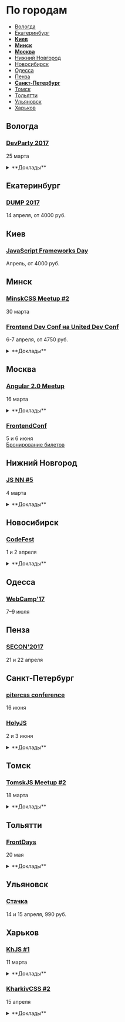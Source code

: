 # По городам

- [Вологда](#Вологда)
- [Екатеринбург](#Екатеринбург)
- **[Киев](#Киев)**
- **[Минск](#Минск)**
- **[Москва](#Москва)**
- [Нижний Новгород](#Нижний-Новгород)
- [Новосибирск](#Новосибирск)
- [Одесса](#Одесса)
- [Пенза](#Пенза)
- **[Санкт-Петербург](#Санкт-Петербург)**
- [Томск](#Томск)
- [Тольятти](#Тольятти)
- [Ульяновск](#Ульяновск)
- [Харьков](#Харьков)

## Вологда

### [DevParty 2017](https://devparty.ru)

25 марта

<details>
  <summary>**Доклады**</summary>

  - «Кросс-платформенная разработка мобильных приложений на Xamarin, так ли это страшно?», Александр Алексеев
  - «Основы тестирования и примеры использования базовых техник тест дизайна в тестировании мобильных игр», Андрей Валдуев
  - «Идеальный программист», Владимир Варнавский
  - «Статистические предсказания игровой активности», Игорь Иванов
  - «Самокапитализация программиста. Как повысить свою стоимость на рынке труда», Денис Каленбет
  - «Как скоро SkyNet захватит мир?», Игорь Косулин
  - «Продвижение мобильных приложений: Deep Dive», Анна Крижановская
  - «Feel at Home в на 90% распределённой компании: как удержать сотрудника-удалёнщика?», Анастасия Распопина
  - «Чатбот для подсказки ответов на вопросы — новейшие алгоритмы, нейронные сети, промышленная Java и большие нагрузки», Александр Сербул
  - «Облачный сервис персональных рекомендаций для 20 000 магазинов — алгоритмы и технологии», Александр Сербул
  - «Документация? Не слышал», Игорь Цупко

</details>

## Екатеринбург

### [DUMP 2017](http://dump-conf.ru/)

14 апреля, от 4000 руб.

## Киев

### [JavaScript Frameworks Day](http://frameworksdays.com/event/js-frameworks-day-2017)

Апрель, от 4000 руб.

## Минск

### [MinskCSS Meetup #2](http://minskcss.by/)

30 марта

### [Frontend Dev Conf на United Dev Conf](http://unitedconf.com/category/dokladchiki/frontend-dev-conf/)

6-7 апреля, от 4750 руб.

<details>
  <summary>**Доклады**</summary>

  - «Offline Second», Алексей Богачук
  - «Непрерывная интеграция для frontend», Константин Кривленя
  - «Building a better login with the credential management API», James Allardice
  - «Лебедь рак и щука: как технологии тянут фронтенд на дно», Евгений Гусев
  - «Организация разработки frontend продукта на микросервисах», Максим Волошин
  - «Dependencies in component web done right», Vladimir Grinenko
  - «Как приручить WebVR», Дмитрий Барталевич
  - «Применяя стандарты кодирования NASA к JavaScript», Денис Радин
  - «Vue.JS: На что я променял React в 2017 и почему?», Илья Климов
</details>

## Москва

### [Angular 2.0 Meetup](https://meetup.tinkoff.ru/)

16 марта

<details>
  <summary>**Доклады**</summary>

  - «SPA на сервере своими руками», Иван Матвейчук (Rambler&Co)
  - «Дружим ng1 с ng2», Михаил Желудев (Tinkoff.ru)
  - «Динамическое создание компонентов в Angular на примере модальных окон», Андрей Яманов (Skyeng)
</details>

### [FrontendConf](http://frontendconf.ru/)

5 и 6 июня  
[Бронирование билетов](http://conf.ontico.ru/conference/join/frontend_conf_2017.html)

## Нижний Новгород

### [JS NN #5](https://www.it52.info/events/2017-03-04-js-nn-5)

4 марта

<details>
  <summary>**Доклады**</summary>

  - «Обзор Riot.js», Михаил Ангелов
  - «Анализ производительности в React.js», Сергей Смышляев
  - «LoopBack», Дмитрий Родичев
  - «Использование RxJs для связывания компонентов приложения», Максим Голованёв
  - «Вивисекция или монстры Франкенштейна среди нас», Николай Кугаевский
</details>

## Новосибирск

### [CodeFest](http://2017.codefest.ru/)

1 и 2 апреля

<details>
  <summary>**Доклады**</summary>

  - «Старикам тут не место?», Алексей Симоненко (HTMLAcademy)
  - «Multiplayer WebVR», Martin Splitt (Archilogic)
  - «Creating Desktop Apps for Windows, Mac OS and Linux with your favorite web-tools and Electron», Don Wibier (DevExpress)
  - «New Adventures in Responsive Web Design», Vitaly Friedman (Smashing Magazine)
  - «Ваш CSS нас не устраивает, мы придумаем свой», Роман Прудников (2ГИС)
  - «Artec 3D web player», Василика Климова (Artec3D)
  - «Клиенту и серверу нужно поговорить», Никита Прокопов (Cognician)
  - «Rempl — крутая платформа для крутых инструментов», Роман Дворнов (Авито)
  - «Бешеные псы: Angular 2 и React лицом к лицу», Евгений Гусев (Wrike)
</details>

## Одесса

### [WebCamp'17](http://webcamp.in.ua)

7–9 июля

## Пенза

### [SECON'2017](http://2017.secon.ru)

21 и 22 апреля

## Санкт-Петербург

### [pitercss conference](https://pitercss.com/)

16 июня

### [HolyJS](https://holyjs-piter.ru)

2 и 3 июня

<details>
  <summary>**Доклады**</summary>

  - «Переносим существующее web-приложение в виртуальную реальность», Денис Радин
  - «The Post JavaScript Apocalypse», Douglas Crockford
  - «Typing, Goto There and Back Again», Douglas Crockford
  - «Rendering performance from the ground up», Martin Splitt (Archilogic)
</details>

## Томск

### [TomskJS Meetup #2](https://tomskjs.timepad.ru/event/447861/)

18 марта

<details>
  <summary>**Доклады**</summary>

  - «Введение в Cycle.js», Максим Самойлов
  - «Обучение фронтенду, взгляд со стороны работодателя», Сергей Черепанов
  - «Как мы пришли к TypeScript», Никита Размахнин

</details>

## Тольятти

### [FrontDays](https://frontdays.ru)

20 мая

<details>
  <summary>**Доклады**</summary>

  - «Идем к синхронному flow в асинхронном мире node.js», Павлов Александр (AndersenLab)
  - «Деоптимизация JavaScript», Игорь Лобанов (OneTwoTrip)
  - «Мист. Сервис для работы с Apache Spark», Леонид Блохин (pache Spark)
  - «REACTивные терминалы оплаты. Да, так тоже можно!», Дмитрий Тупалов (Tyme.ru)
  - «Погружение в Service Worker», Олег Наянов (DZ Systems)
  - «Ускоряем восприятие производительности пользователя», Артём Белов (Право.ру)
  - «λ в js без фанатизма», Михаил Синяков, (X-Card)
</details>

## Ульяновск

### [Стачка](http://nastachku.ru)

14 и 15 апреля, 990 руб.

## Харьков

### [KhJS #1](http://khjs.org/)

11 марта

<details>
  <summary>**Доклады**</summary>

  - «KhJS: На пути к лучшему сообществу», Илья Климов
  - «ClojureScript для нетерпеливых», Александр Лапшин
  - «Троянская Война: Sinon.JS», Александра Калинина
  - «Vue.JS: Точка горения», Андрей Канунников

</details>

### [KharkivCSS #2](http://kharkivcss.org)

15 апреля

<details>
  <summary>**Доклады**</summary>

  - «CSS Selectors», Евгений Исаков
  - «Построение сложных анимационных интерфейсов», Андрей Бойко
  - «Фронтенд по фэн-шуй», Виктор Павлов
  - «CSS-переменные», Елена Жукова
  - «Функциональные анимации в вебе», Денис Яровой
  - «Мой ванильный CSS», Вадим Макеев
</details>
